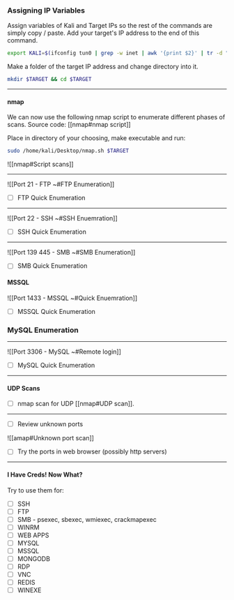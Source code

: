 
### Assigning IP Variables


Assign variables of Kali and Target IPs so the rest of the commands are simply copy / paste.  Add your target's IP address to the end of this command.

```bash - kali
export KALI=$(ifconfig tun0 | grep -w inet | awk '{print $2}' | tr -d " \t\n\r") && export TARGET=
```

Make a folder of the target IP address and change directory into it.
```bash - kali
mkdir $TARGET && cd $TARGET
```

---
#### nmap

We can now use the following nmap script to enumerate different phases of scans.
Source code: [[nmap#nmap script]]

Place in directory of your choosing, make executable and run:

```bash - kali
sudo /home/kali/Desktop/nmap.sh $TARGET
```

![[nmap#Script scans]]

---

![[Port 21 - FTP ~#FTP Enumeration]]
- [ ] FTP Quick Enumeration

---

![[Port 22 - SSH  ~#SSH Enuemration]]
- [ ] SSH Quick Enumeration

---

![[Port 139 445 - SMB ~#SMB Enumeration]]
- [ ] SMB Quick Enumeration

#### MSSQL
![[Port 1433 - MSSQL ~#Quick Enuemration]]
- [ ] MSSQL Quick Enumeration

### MySQL Enumeration
---

![[Port 3306 - MySQL ~#Remote login]]
- [ ] MySQL Quick Enumeration


---
#### UDP Scans
- [ ] nmap scan for UDP [[nmap#UDP scan]].

---
- [ ] Review unknown ports

![[amap#Unknown port scan]]

- [ ] Try the ports in web browser (possibly http servers)

---

#### I Have Creds!  Now What?
Try to use them for:
- [ ] SSH
- [ ] FTP
- [ ] SMB - psexec, sbexec, wmiexec, crackmapexec
- [ ] WINRM
- [ ] WEB APPS
- [ ] MYSQL
- [ ] MSSQL
- [ ] MONGODB
- [ ] RDP
- [ ] VNC
- [ ] REDIS
- [ ] WINEXE